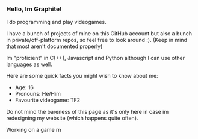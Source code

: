 ### Hello, Im Graphite!
I do programming and play videogames.

I have a bunch of projects of mine on this GitHub account but also a bunch in private/off-platform repos, 
so feel free to look around :). (Keep in mind that most aren't documented properly)

Im "proficient" in C(++), Javascript and Python although I can use other languages as well.

Here are some quick facts you might wish to know about me:
* Age: 16
* Pronouns: He/Him
* Favourite videogame: TF2

Do not mind the bareness of this page as it's only here in case im redesigning my website (which happens quite often).

Working on a game rn

